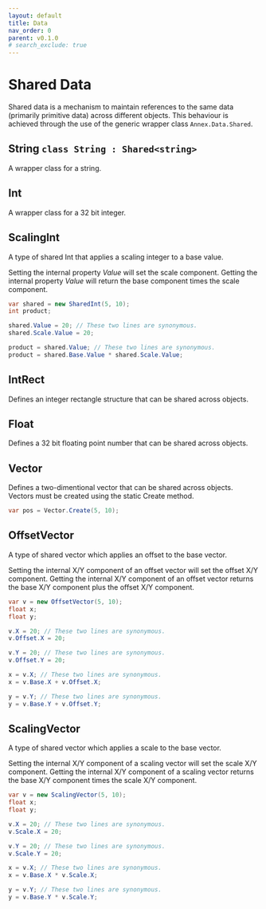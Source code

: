 ```yaml
---
layout: default
title: Data
nav_order: 0
parent: v0.1.0
# search_exclude: true
---
```


# Shared Data

Shared data is a mechanism to maintain references to the same data (primarily primitive data) across different objects. This behaviour is achieved through the use of the generic wrapper class ```Annex.Data.Shared```.

## String ```class String : Shared<string>```

A wrapper class for a string.

## Int
A wrapper class for a 32 bit integer.

## ScalingInt
A type of shared Int that applies a scaling integer to a base value.

Setting the internal property *Value* will set the scale component.
Getting the internal property *Value* will return the base component times the scale component.
```cs
var shared = new SharedInt(5, 10);
int product;

shared.Value = 20; // These two lines are synonymous.
shared.Scale.Value = 20;

product = shared.Value; // These two lines are synonymous.
product = shared.Base.Value * shared.Scale.Value;
```

## IntRect
Defines an integer rectangle structure that can be shared across objects.

## Float
Defines a 32 bit floating point number that can be shared across objects.

## Vector
Defines a two-dimentional vector that can be shared across objects. Vectors must be created using the static Create method.

```cs
var pos = Vector.Create(5, 10);
```

## OffsetVector
A type of shared vector which applies an offset to the base vector.

Setting the internal X/Y component of an offset vector will set the offset X/Y component.
Getting the internal X/Y component of an offset vector returns the base X/Y component plus the offset X/Y component.

```cs
var v = new OffsetVector(5, 10);
float x;
float y;

v.X = 20; // These two lines are synonymous.
v.Offset.X = 20;

v.Y = 20; // These two lines are synonymous.
v.Offset.Y = 20;

x = v.X; // These two lines are synonymous.
x = v.Base.X + v.Offset.X;

y = v.Y; // These two lines are synonymous.
y = v.Base.Y + v.Offset.Y;
```

## ScalingVector
A type of shared vector which applies a scale to the base vector.

Setting the internal X/Y component of a scaling vector will set the scale X/Y component.
Getting the internal X/Y component of a scaling vector returns the base X/Y component times the scale X/Y component.

```cs
var v = new ScalingVector(5, 10);
float x;
float y;

v.X = 20; // These two lines are synonymous.
v.Scale.X = 20;

v.Y = 20; // These two lines are synonymous.
v.Scale.Y = 20;

x = v.X; // These two lines are synonymous.
x = v.Base.X * v.Scale.X;

y = v.Y; // These two lines are synonymous.
y = v.Base.Y * v.Scale.Y;
```